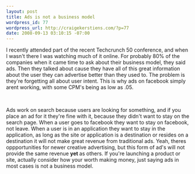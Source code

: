 ```yaml
--- 
layout: post
title: Ads is not a business model
wordpress_id: 77
wordpress_url: http://craigekerstiens.com/?p=77
date: 2008-09-13 03:10:15 -07:00
---
```

I recently attended part of the recent Techcrunch 50 conference, and when I wasn't there I was watching much of it online. For probably 80% of the companies when it came time to ask about their business model, they said ads. Then they talked about cause they have all of this great information about the user they can advertise better than they used to. The problem is they're forgetting all about user intent. This is why ads on facebook simply arent working, with some CPM's being as low as .05. 

 

Ads work on search because users are looking for something, and if you place an ad for it they're fine with it, because they didn't want to stay on the search page. When a user goes to facebook they want to stay on facebook, not leave. When a user is in an application they want to stay in the application, as long as the site or application is a destination or resides on a destination it will not make great revenue from traditional ads. Yeah, theres oppportunities for newer creative advertising, but this form of ad's will not provide the same revenue <strong>yet </strong>as others. If you're launching a product or site, actually consider how your worth making money, just saying ads in most cases is not a business model.
